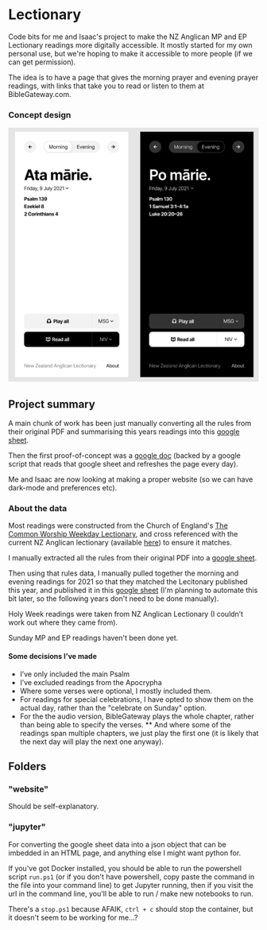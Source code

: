 # Lectionary
Code bits for me and Isaac's project to make the NZ Anglican MP and EP Lectionary readings more digitally accessible.  It mostly started for my own personal use, but we're hoping to make it accessible to more people (if we can get permission).

The idea is to have a page that gives the morning prayer and evening prayer readings, with links that take you to read or listen to them at BibleGateway.com.

### Concept design
![Concept design](./website/design.jpg)

## Project summary
A main chunk of work has been just manually converting all the rules from their original PDF and summarising this years readings into this [google sheet](https://docs.google.com/spreadsheets/d/1TE7UzbJG-JJQVM-m1pY8Yc_hSD5zQMfR_d79PDxniZc/edit).

Then the first proof-of-concept was a [google doc](https://docs.google.com/document/d/1tlcsKeXkCpYplauIEDckDrMstBSyR-p3dR-S7aCu5UM/edit) (backed by a google script that reads that google sheet and refreshes the page every day).

Me and Isaac are now looking at making a proper website (so we can have dark-mode and preferences etc).

### About the data
Most readings were constructed from the Church of England's [The Common Worship Weekday Lectionary](https://www.churchofengland.org/sites/default/files/2017-11/weekday%20lectionary%202005.pdf), and cross referenced with the current NZ Anglican lectionary (available [here](https://www.anglican.org.nz/Resources/Worship-Resources-Karakia-ANZPB-HKMOA/Lectionary-and-Related)) to ensure it matches.

I manually extracted all the rules from their original PDF into a [google sheet](https://docs.google.com/spreadsheets/d/1JFiANpqO4W3UrVBemTetsOfYA5ITnPmDnNq_e1P8qBs/edit).

Then using that rules data, I manually pulled together the morning and evening readings for 2021 so that they matched the Lecitonary published this year, and published it in this [google sheet](https://docs.google.com/spreadsheets/d/1TE7UzbJG-JJQVM-m1pY8Yc_hSD5zQMfR_d79PDxniZc/edit)
(I'm planning to automate this bit later, so the following years don't need to be done manually).

Holy Week readings were taken from NZ Anglican Lectionary (I couldn’t work out where they came from).

Sunday MP and EP readings haven't been done yet.


#### Some decisions I've made
* I’ve only included the main Psalm
* I’ve excluded readings from the Apocrypha
* Where some verses were optional, I mostly included them. 
* For readings for special celebrations, I have opted to show them on the actual day, rather than the "celebrate on Sunday" option.
* For the the audio version, BibleGateway plays the whole chapter, rather than being able to specify the verses. 
** And where some of the readings span multiple chapters, we just play the first one (it is likely that the next day will play the next one anyway).


## Folders
### "website"
Should be self-explanatory.


### "jupyter"
For converting the google sheet data into a json object that can be imbedded in an HTML page, and anything else I might want python for.  

If you've got Docker installed, you should be able to run the powershell script `run.ps1` (or if you don't have powershell, copy paste the command in the file into your command line) to get Jupyter running, then if you visit the url in the command line, you'll be able to run / make new notebooks to run.

There's a `stop.ps1` because AFAIK, `ctrl + c` should stop the container, but it doesn't seem to be working for me...?
